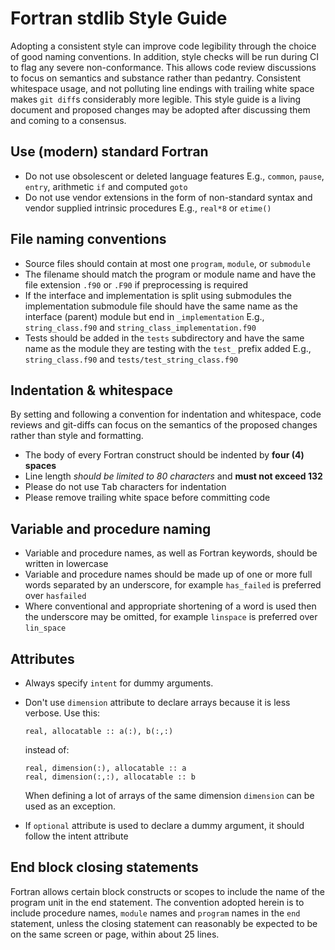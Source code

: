 # Fortran stdlib Style Guide

Adopting a consistent style can improve code legibility through the choice of good naming conventions.
In addition, style checks will be run during CI to flag any severe non-conformance.
This allows code review discussions to focus on semantics and substance rather than pedantry.
Consistent whitespace usage, and not polluting line endings with trailing white space makes `git diff`s considerably more legible.
This style guide is a living document and proposed changes may be adopted after discussing them and coming to a consensus.

## Use (modern) standard Fortran

* Do not use obsolescent or deleted language features
  E.g., `common`, `pause`, `entry`, arithmetic `if` and computed `goto`
* Do not use vendor extensions in the form of non-standard syntax and vendor supplied intrinsic procedures
  E.g., `real*8` or `etime()`

## File naming conventions

* Source files should contain at most one `program`, `module`, or `submodule`
* The filename should match the program or module name and have the file extension `.f90` or `.F90` if preprocessing is required
* If the interface and implementation is split using submodules the implementation submodule file should have the same name as the
  interface (parent) module but end in `_implementation`
  E.g., `string_class.f90` and `string_class_implementation.f90`
* Tests should be added in the `tests` subdirectory and have the same name as the module they are testing with the `test_` prefix
  added
  E.g., `string_class.f90` and `tests/test_string_class.f90`

## Indentation & whitespace

By setting and following a convention for indentation and whitespace, code reviews and git-diffs can
focus on the semantics of the proposed changes rather than style and formatting.

* The body of every Fortran construct should be indented by __four (4) spaces__
* Line length *should be limited to 80 characters* and __must not exceed 132__
* Please do not use <kbd>Tab</kbd> characters for indentation
* Please remove trailing white space before committing code

## Variable and procedure naming

* Variable and procedure names, as well as Fortran keywords, should be written in lowercase
* Variable and procedure names should be made up of one or more full words separated by an underscore,
  for example `has_failed` is preferred over `hasfailed`
* Where conventional and appropriate shortening of a word is used then the underscore may be omitted,
  for example `linspace` is preferred over `lin_space`

## Attributes

* Always specify ```intent``` for dummy arguments.
* Don't use ```dimension``` attribute to declare arrays because it is less verbose.
  Use this:

  ```
  real, allocatable :: a(:), b(:,:)
  ```

  instead of:

  ```
  real, dimension(:), allocatable :: a
  real, dimension(:,:), allocatable :: b
  ```

  When defining a lot of arrays of the same dimension ```dimension``` can be used as an exception.
* If ```optional``` attribute is used to declare a dummy argument, it should follow the intent attribute

## End <scope> block closing statements

Fortran allows certain block constructs or scopes to include the name of the program unit in the end statement.
The convention adopted herein is to include procedure names, `module` names and `program` names in the `end` statement,
unless the closing statement can reasonably be expected to be on the same screen or page, within about 25 lines.
